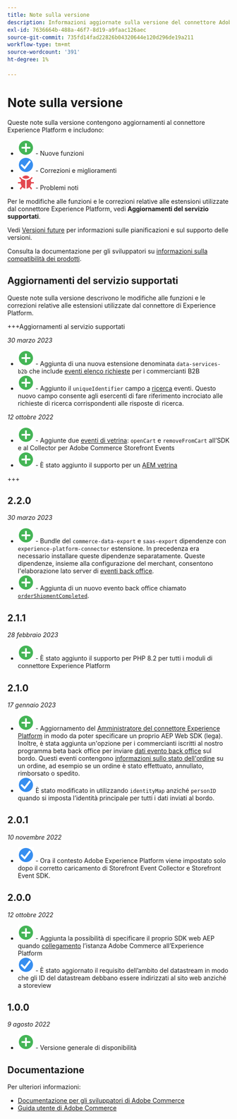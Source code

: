 ```yaml
---
title: Note sulla versione
description: Informazioni aggiornate sulla versione del connettore Adobe Experience Platform di Adobe Commerce.
exl-id: 7636664b-488a-46f7-8d19-a9faac126aec
source-git-commit: 735fd14fad22826b04320644e120d296de19a211
workflow-type: tm+mt
source-wordcount: '391'
ht-degree: 1%

---
```


# Note sulla versione

Queste note sulla versione contengono aggiornamenti al connettore Experience Platform e includono:

* ![Nuovo](../assets/new.svg) - Nuove funzioni
* ![Correzione](../assets/fix.svg) - Correzioni e miglioramenti
* ![Bug](../assets/bug.svg) - Problemi noti

Per le modifiche alle funzioni e le correzioni relative alle estensioni utilizzate dal connettore Experience Platform, vedi **Aggiornamenti del servizio supportati**.

Vedi [Versioni future](https://experienceleague.adobe.com/docs/commerce-operations/release/schedule.html) per informazioni sulle pianificazioni e sul supporto delle versioni.

Consulta la documentazione per gli sviluppatori su [informazioni sulla compatibilità dei prodotti](https://experienceleague.adobe.com/docs/commerce-operations/release/product-availability.html).

## Aggiornamenti del servizio supportati

Queste note sulla versione descrivono le modifiche alle funzioni e le correzioni relative alle estensioni utilizzate dal connettore di Experience Platform.

+++Aggiornamenti al servizio supportati

_30 marzo 2023_

* ![Nuovo](../assets/new.svg) - Aggiunta di una nuova estensione denominata `data-services-b2b` che include [eventi elenco richieste](events.md#b2b-events) per i commercianti B2B
* ![Nuovo](../assets/new.svg) - Aggiunto il `uniqueIdentifier` campo a [ricerca](events.md#search-events) eventi. Questo nuovo campo consente agli esercenti di fare riferimento incrociato alle richieste di ricerca corrispondenti alle risposte di ricerca.

_12 ottobre 2022_

* ![Nuovo](../assets/new.svg) - Aggiunte due [eventi di vetrina](events.md): `openCart` e `removeFromCart` all’SDK e al Collector per Adobe Commerce Storefront Events
* ![Nuovo](../assets/new.svg) - È stato aggiunto il supporto per un [AEM vetrina](overview.md#aem-support)

+++

## 2.2.0

_30 marzo 2023_

* ![Nuovo](../assets/new.svg) - Bundle del `commerce-data-export` e `saas-export` dipendenze con `experience-platform-connector` estensione. In precedenza era necessario installare queste dipendenze separatamente. Queste dipendenze, insieme alla configurazione del merchant, consentono l&#39;elaborazione lato server di [eventi back office](events.md#back-office-events).
* ![Nuovo](../assets/new.svg) - Aggiunta di un nuovo evento back office chiamato [`orderShipmentCompleted`](events.md#ordershipmentcompleted).

## 2.1.1

_28 febbraio 2023_

* ![Nuovo](../assets/new.svg) - È stato aggiunto il supporto per PHP 8.2 per tutti i moduli di connettore Experience Platform

## 2.1.0

_17 gennaio 2023_

* ![Nuovo](../assets/new.svg) - Aggiornamento del [Amministratore del connettore Experience Platform](connect-data.md) in modo da poter specificare un proprio AEP Web SDK (lega). Inoltre, è stata aggiunta un&#39;opzione per i commercianti iscritti al nostro programma beta back office per inviare [dati evento back office](connect-data.md#data-collection) sul bordo. Questi eventi contengono [informazioni sullo stato dell&#39;ordine](events.md#beta-order-status-events) su un ordine, ad esempio se un ordine è stato effettuato, annullato, rimborsato o spedito.
* ![Correzione](../assets/fix.svg) È stato modificato in utilizzando `identityMap` anziché `personID` quando si imposta l’identità principale per tutti i dati inviati al bordo.

## 2.0.1

_10 novembre 2022_

* ![Problema risolto](../assets/fix.svg) - Ora il contesto Adobe Experience Platform viene impostato solo dopo il corretto caricamento di Storefront Event Collector e Storefront Event SDK.

## 2.0.0

_12 ottobre 2022_

* ![Nuovo](../assets/new.svg) - Aggiunta la possibilità di specificare il proprio SDK web AEP quando [collegamento](connect-data.md) l’istanza Adobe Commerce all’Experience Platform
* ![Correzione](../assets/fix.svg) - È stato aggiornato il requisito dell’ambito del datastream in modo che gli ID del datastream debbano essere indirizzati al sito web anziché a storeview

## 1.0.0

_9 agosto 2022_

* ![Nuovo](../assets/new.svg) - Versione generale di disponibilità

## Documentazione

Per ulteriori informazioni:

* [Documentazione per gli sviluppatori di Adobe Commerce](https://devdocs.magento.com/)
* [Guida utente di Adobe Commerce](https://docs.magento.com/user-guide/)
